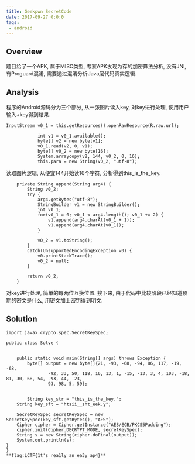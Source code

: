 ```yaml
---
title: Geekpwn SecretCode
date: 2017-09-27 0:0:0
tags:
 - android
---
```


## Overview
题目给了一个APK, 属于MISC类型, 考察APK发现为存的加密算法分析, 没有JNI, 有Proguard混淆, 需要透过混淆分析Java层代码真实逻辑.

## Analysis

程序的Android源码分为三个部分, 从一张图片读入key, 对key进行处理, 使用用户输入+key得到结果.

```
InputStream v0_1 = this.getResources().openRawResource(R.raw.url);

            int v1 = v0_1.available();
            byte[] v2 = new byte[v1];
            v0_1.read(v2, 0, v1);
            byte[] v0_2 = new byte[16];
            System.arraycopy(v2, 144, v0_2, 0, 16);
            this.para = new String(v0_2, "utf-8");
```
读取图片逻辑, 从便宜144开始读16个字符, 分析得到this_is_the_key.
```
    private String append(String arg4) {
        String v0_2;
        try {
            arg4.getBytes("utf-8");
            StringBuilder v1 = new StringBuilder();
            int v0_1;
            for(v0_1 = 0; v0_1 < arg4.length(); v0_1 += 2) {
                v1.append(arg4.charAt(v0_1 + 1));
                v1.append(arg4.charAt(v0_1));
            }

            v0_2 = v1.toString();
        }
        catch(UnsupportedEncodingException v0) {
            v0.printStackTrace();
            v0_2 = null;
        }

        return v0_2;
    }
```
对key进行处理, 简单的每两位互换位置.
接下来, 由于代码中比较阶段已经知道预期的密文是什么, 用密文加上密钥得到明文.

## Solution

```import javax.crypto.Cipher;
import javax.crypto.spec.SecretKeySpec;

public class Solve {


    public static void main(String[] args) throws Exception {
        byte[] output = new byte[]{21, -93, -68, -94, 86, 117, -19, -68,
                -92, 33, 50, 118, 16, 13, 1, -15, -13, 3, 4, 103, -18, 81, 30, 68, 54, -93, 44, -23,
                93, 98, 5, 59};


        String key_str = "this_is_the_key.";
    String key_sft = "htsii__sht_eek.y";

    SecretKeySpec secretKeySpec = new SecretKeySpec(key_sft.getBytes(), "AES");
    Cipher cipher = Cipher.getInstance("AES/ECB/PKCS5Padding");
    cipher.init(Cipher.DECRYPT_MODE, secretKeySpec);
    String s = new String(cipher.doFinal(output));
    System.out.println(s);
}
}
**flag:LCTF{1t's_rea1ly_an_ea3y_ap4}**
```